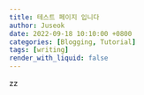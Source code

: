 ```yaml
---
title: 테스트 페이지 입니다
author: Juseok 
date: 2022-09-18 10:10:00 +0800
categories: [Blogging, Tutorial]
tags: [writing]
render_with_liquid: false
---
```

zz